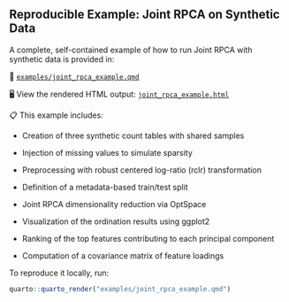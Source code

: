 ## Reproducible Example: Joint RPCA on Synthetic Data

A complete, self-contained example of how to run Joint RPCA with synthetic data is provided in:

📄 [`examples/joint_rpca_example.qmd`](examples/joint_rpca_example.qmd)

🖥️ View the rendered HTML output:
[`joint_rpca_example.html`](examples/joint_rpca_example.html)

📋 This example includes:
- Creation of three synthetic count tables with shared samples

- Injection of missing values to simulate sparsity

- Preprocessing with robust centered log-ratio (rclr) transformation

- Definition of a metadata-based train/test split

- Joint RPCA dimensionality reduction via OptSpace

- Visualization of the ordination results using ggplot2

- Ranking of the top features contributing to each principal component

- Computation of a covariance matrix of feature loadings

To reproduce it locally, run:

```r
quarto::quarto_render("examples/joint_rpca_example.qmd")
